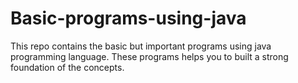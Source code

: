 # Basic-programs-using-java
This repo contains the basic but important programs using java programming language. These programs helps you to built a strong foundation of the concepts. 
